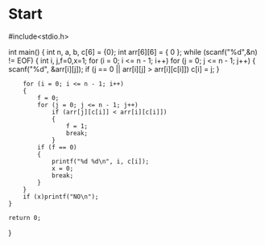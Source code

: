 # Start
#include<stdio.h>

int main()
{
	int n, a, b, c[6] = {0};
	int arr[6][6] = { 0 };
	while (scanf("%d",&n) != EOF)
	{
		int i, j,f=0,x=1;
		for (i = 0; i <= n - 1; i++)
			for (j = 0; j <= n - 1; j++)
			{
				scanf("%d", &arr[i][j]);
				if (j == 0 || arr[i][j] > arr[i][c[i]]) c[i] = j;
			}

		for (i = 0; i <= n - 1; i++)
		{	
			f = 0;
			for (j = 0; j <= n - 1; j++)
				if (arr[j][c[i]] < arr[i][c[i]])
				{
					f = 1;
					break;
				}
			if (f == 0)
			{
				printf("%d %d\n", i, c[i]); 
				x = 0;
				break;
			}
		}
		if (x)printf("NO\n");
	}

	return 0;
}
